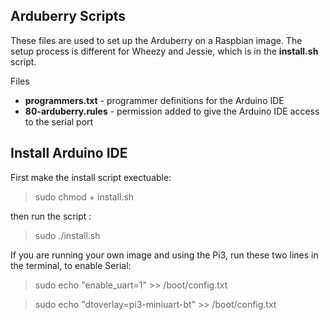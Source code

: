 ## **Arduberry Scripts**

These files are used to set up the Arduberry on a Raspbian image. The setup process is different for Wheezy and Jessie, which is in the **install.sh** script.

Files
* **programmers.txt** - programmer definitions for the Arduino IDE
* **80-arduberry.rules** - permission added to give the Arduino IDE access to the serial port

## Install Arduino IDE
First make the install script exectuable:
> sudo chmod + install.sh

then run the script :
> sudo ./install.sh

If you are running your own image and using the Pi3, run these two lines in the terminal, to enable Serial:
> sudo echo "enable_uart=1" >> /boot/config.txt

> sudo echo "dtoverlay=pi3-miniuart-bt" >> /boot/config.txt
